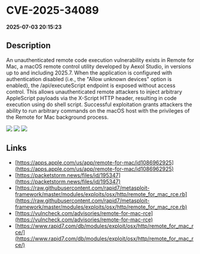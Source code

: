 # CVE-2025-34089

**2025-07-03 20:15:23**

## Description
An unauthenticated remote code execution vulnerability exists in Remote for Mac, a macOS remote control utility developed by Aexol Studio, in versions up to and including 2025.7. When the application is configured with authentication disabled (i.e., the "Allow unknown devices" option is enabled), the /api/executeScript endpoint is exposed without access control. This allows unauthenticated remote attackers to inject arbitrary AppleScript payloads via the X-Script HTTP header, resulting in code execution using do shell script. Successful exploitation grants attackers the ability to run arbitrary commands on the macOS host with the privileges of the Remote for Mac background process.

![](https://img.shields.io/static/v1?label=Score&message=9.3&color=red)
![](https://img.shields.io/static/v1?label=Severity&message=CRITICAL&color=red)
![](https://img.shields.io/static/v1?label=CWE&message=RCE&color=green)

## Links
- [https://apps.apple.com/us/app/remote-for-mac/id1086962925](https://apps.apple.com/us/app/remote-for-mac/id1086962925)
- [https://packetstorm.news/files/id/195347](https://packetstorm.news/files/id/195347)
- [https://raw.githubusercontent.com/rapid7/metasploit-framework/master/modules/exploits/osx/http/remote_for_mac_rce.rb](https://raw.githubusercontent.com/rapid7/metasploit-framework/master/modules/exploits/osx/http/remote_for_mac_rce.rb)
- [https://vulncheck.com/advisories/remote-for-mac-rce](https://vulncheck.com/advisories/remote-for-mac-rce)
- [https://www.rapid7.com/db/modules/exploit/osx/http/remote_for_mac_rce/](https://www.rapid7.com/db/modules/exploit/osx/http/remote_for_mac_rce/)
